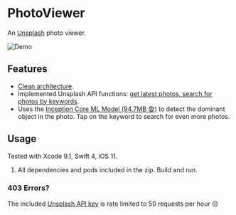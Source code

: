 # PhotoViewer

An [Unsplash](https://unsplash.com) photo viewer. 

![Demo](https://user-images.githubusercontent.com/3298414/32414948-7c924f36-c274-11e7-9524-6237b8eccc1a.gif)

## Features

* [Clean architecture](https://8thlight.com/blog/uncle-bob/2012/08/13/the-clean-architecture.html).
* Implemented Unsplash API functions: [get latest photos, search for photos by keywords](https://unsplash.com/documentation#list-photos).
* Uses the [Inception Core ML Model (94.7MB 😨)](https://developer.apple.com/machine-learning/) to detect the dominant object in the photo. Tap on the keyword to search for even more photos.

## Usage

Tested with Xcode 9.1, Swift 4, iOS 11.

1. All dependencies and pods included in the zip. Build and run.


### 403 Errors?

The included [Unsplash API key](https://unsplash.com/oauth/applications) is rate limited to 50 requests per hour 😔

